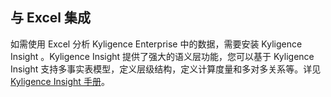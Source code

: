 ## 与 Excel 集成

如需使用 Excel 分析 Kyligence Enterprise 中的数据，需要安装 Kyligence Insight 。Kyligence Insight 提供了强大的语义层功能，您可以基于 Kyligence Insight 支持多事实表模型，定义层级结构，定义计算度量和多对多关系等。详见[Kyligence Insight 手册](https://docs.kyligence.io/books/insight/v1.0/zh-cn/index.html)。

